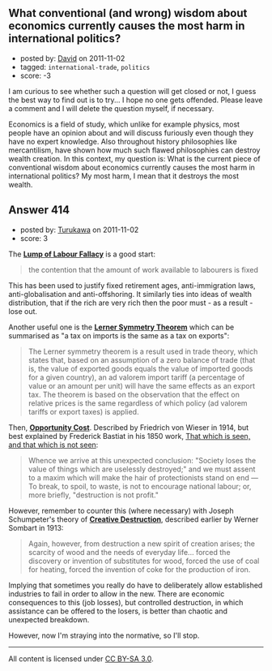 ## What conventional (and wrong) wisdom about economics currently causes the most harm in international politics?

- posted by: [David](https://stackexchange.com/users/-1/114-david) on 2011-11-02
- tagged: `international-trade`, `politics`
- score: -3

I am curious to see whether such a question will get closed or not, I guess the best way to find out is to try... I hope no one gets offended. Please leave a comment and I will delete the question myself, if necessary.

Economics is a field of study, which unlike for example physics, most people have an opinion about and will discuss furiously even though they have no expert knowledge. Also throughout history philosophies like mercantilism, have shown how much such flawed philosophies can destroy wealth creation. In this context, my question is: What is the current piece of conventional wisdom about economics currently causes the most harm in international politics? My most harm, I mean that it destroys the most wealth. 


## Answer 414

- posted by: [Turukawa](https://stackexchange.com/users/-1/48-turukawa) on 2011-11-02
- score: 3

<p>The <strong><a href="http://en.wikipedia.org/wiki/Lump_of_labour_fallacy" rel="nofollow">Lump of Labour Fallacy</a></strong> is a good start:</p>

<blockquote>
  <p>the contention that the amount of work available to labourers is fixed</p>
</blockquote>

<p>This has been used to justify fixed retirement ages, anti-immigration laws, anti-globalisation and anti-offshoring.  It similarly ties into ideas of wealth distribution, that if the rich are very rich then the poor must - as a result - lose out.</p>

<p>Another useful one is the <strong><a href="http://en.wikipedia.org/wiki/Lerner_symmetry_theorem" rel="nofollow">Lerner Symmetry Theorem</a></strong> which can be summarised as "a tax on imports is the same as a tax on exports":</p>

<blockquote>
  <p>The Lerner symmetry theorem is a result used in trade theory, which
  states that, based on an assumption of a zero balance of trade (that
  is, the value of exported goods equals the value of imported goods for
  a given country), an ad valorem import tariff (a percentage of value
  or an amount per unit) will have the same effects as an export tax.
  The theorem is based on the observation that the effect on relative
  prices is the same regardless of which policy (ad valorem tariffs or
  export taxes) is applied.</p>
</blockquote>

<p>Then, <strong><a href="http://en.wikipedia.org/wiki/Opportunity_cost" rel="nofollow">Opportunity Cost</a></strong>.  Described by Friedrich von Wieser in 1914, but best explained by Frederick Bastiat in his 1850 work, <a href="http://bastiat.org/en/twisatwins.html" rel="nofollow">That which is seen, and that which is not seen</a>:</p>

<blockquote>
  <p>Whence we arrive at this unexpected conclusion: "Society loses the
  value of things which are uselessly destroyed;" and we must assent to
  a maxim which will make the hair of protectionists stand on end — To
  break, to spoil, to waste, is not to encourage national labour; or,
  more briefly, "destruction is not profit."</p>
</blockquote>

<p>However, remember to counter this (where necessary) with Joseph Schumpeter's theory of <strong><a href="http://en.wikipedia.org/wiki/Creative_destruction" rel="nofollow">Creative Destruction</a></strong>, described earlier by Werner Sombart in 1913: </p>

<blockquote>
  <p>Again, however, from destruction a new spirit of creation arises; the
  scarcity of wood and the needs of everyday life... forced the
  discovery or invention of substitutes for wood, forced the use of coal
  for heating, forced the invention of coke for the production of iron.</p>
</blockquote>

<p>Implying that sometimes you really do have to deliberately allow established industries to fail in order to allow in the new.  There are economic consequences to this (job losses), but controlled destruction, in which assistance can be offered to the losers, is better than chaotic and unexpected breakdown.</p>

<p>However, now I'm straying into the normative, so I'll stop.</p>




---

All content is licensed under [CC BY-SA 3.0](https://creativecommons.org/licenses/by-sa/3.0/).
